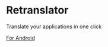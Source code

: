 # Retranslator
Translate your applications in one click

[For Android](https://github.com/vacxe/Retranslator/tree/master/android)
